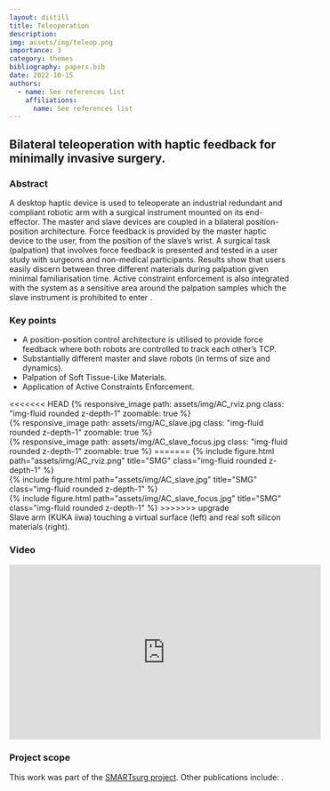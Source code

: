 ```yaml
---
layout: distill
title: Teleoperation
description: 
img: assets/img/teleop.png
importance: 3
category: themes
bibliography: papers.bib
date: 2022-10-15
authors:
  - name: See references list
    affiliations:
      name: See references list
---
```


## Bilateral teleoperation with haptic feedback for minimally invasive surgery.

### Abstract

A desktop haptic device is used to teleoperate an industrial redundant and compliant robotic arm with a surgical instrument mounted on its end-effector. The master and slave devices are coupled in a bilateral position-position architecture. Force feedback is provided by the master haptic device to the user, from the position of the slave’s wrist. A surgical task (palpation) that involves force feedback is presented and tested in a user study with surgeons and non-medical participants. Results show that users easily discern between three different materials during palpation given minimal familiarisation time. Active constraint enforcement is also integrated with the system as a sensitive area around the palpation samples which the slave instrument is prohibited to enter <d-cite key="Psomopoulou2020"></d-cite>.

### Key points

* A position-position control architecture is utilised to provide force feedback where both robots are controlled to track each other’s TCP.
* Substantially different master and slave robots (in terms of size and dynamics).
* Palpation of Soft Tissue-Like Materials.
* Application of Active Constraints Enforcement.

<div class="row mt-3">
    <div class="col-sm mt-3 mt-md-0">
<<<<<<< HEAD
        {% responsive_image path: assets/img/AC_rviz.png class: "img-fluid rounded z-depth-1" zoomable: true %}
    </div>
    <div class="col-sm mt-3 mt-md-0">
        {% responsive_image path: assets/img/AC_slave.jpg class: "img-fluid rounded z-depth-1" zoomable: true %}
    </div>
    <div class="col-sm mt-3 mt-md-0">
        {% responsive_image path: assets/img/AC_slave_focus.jpg class: "img-fluid rounded z-depth-1" zoomable: true %}
=======
        {% include figure.html path="assets/img/AC_rviz.png" title="SMG" class="img-fluid rounded z-depth-1" %}
    </div>
    <div class="col-sm mt-3 mt-md-0">
        {% include figure.html path="assets/img/AC_slave.jpg" title="SMG" class="img-fluid rounded z-depth-1" %}
    </div>
    <div class="col-sm mt-3 mt-md-0">
        {% include figure.html path="assets/img/AC_slave_focus.jpg" title="SMG" class="img-fluid rounded z-depth-1" %}
>>>>>>> upgrade
    </div>
</div>
<div class="caption">
    Slave arm (KUKA iiwa) touching a virtual surface (left) and real soft silicon materials (right).
</div>

### Video 

<iframe width="560" height="315" src="https://www.youtube.com/embed/ivSKAxDJ7S8" title="YouTube video player" frameborder="0" allow="accelerometer; autoplay; clipboard-write; encrypted-media; gyroscope; picture-in-picture" allowfullscreen></iframe>

### Project scope

This work was part of the [SMARTsurg project](https://www.smartsurg-project.eu/). Other publications include: <d-cite key="Abeywardena2020,Sani2020,Abeywardena2019,Sayyaddelshad2018,Tzemanaki2018"></d-cite>.